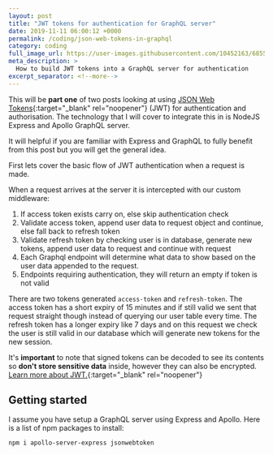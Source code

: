 ```yaml
---
layout: post
title: "JWT tokens for authentication for GraphQL server"
date: 2019-11-11 06:00:12 +0000
permalink: /coding/json-web-tokens-in-graphql
category: coding
full_image_url: https://user-images.githubusercontent.com/10452163/68551611-a43d0a00-0406-11ea-963e-6f501b6a13ae.jpg
meta_description: >
  How to build JWT tokens into a GraphQL server for authentication
excerpt_separator: <!--more-->
---
```


This will be **part one** of two posts looking at using [JSON Web Tokens](https://jwt.io/){:target="\_blank" rel="noopener"} (JWT) for authentication and authorisation. The technology that I will cover to integrate this in is NodeJS Express and Apollo GraphQL server.

It will helpful if you are familiar with Express and GraphQL to fully benefit from this post but you will get the general idea.

First lets cover the basic flow of JWT authentication when a request is made.

<!--more-->

When a request arrives at the server it is intercepted with our custom middleware:

1. If access token exists carry on, else skip authentication check  
1. Validate access token, append user data to request object and continue, else fall back to refresh token
1. Validate refresh token by checking user is in database, generate new tokens, append user data to request and continue with request
1. Each Graphql endpoint will determine what data to show based on the user data appended to the request.
1. Endpoints requiring authentication, they will return an empty if token is not valid  

There are two tokens generated `access-token` and `refresh-token`. The access token has a short expiry of 15 minutes and if still valid we sent that request straight though instead of querying our user table every time. The refresh token has a longer expiry like 7 days and on this request we check the user is still valid in our database which will generate new tokens for the new session.

It's **important** to note that signed tokens can be decoded to see its contents so **don't store sensitive data** inside, however they can also be encrypted. [Learn more about JWT.](https://jwt.io/introduction/){:target="\_blank" rel="noopener"}

## Getting started

I assume you have setup a GraphQL server using Express and Apollo. Here is a list of npm packages to install:

`npm i apollo-server-express jsonwebtoken`

